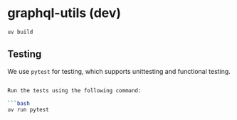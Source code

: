# graphql-utils (dev)

```bash
uv build
```

## Testing

We use `pytest` for testing, which supports unittesting and functional testing.


```bash

Run the tests using the following command:

```bash
uv run pytest
```
